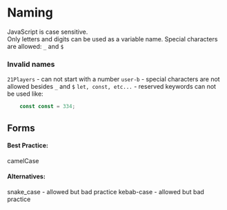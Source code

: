 # Naming
JavaScript is case sensitive.  
Only letters and digits can be used as a variable name. 
Special characters are allowed: `_` and `$`

### Invalid names
`21Players` - can not start with a number
`user-b` - special characters are not allowed besides `_` and `$`
`let, const, etc...` - reserved keywords can not be used like:
```js
	const const = 334;
```

## Forms
#### Best Practice:
camelCase

#### Alternatives:
snake_case - allowed but bad practice
kebab-case - allowed but bad practice
